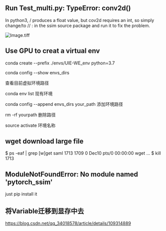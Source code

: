 ## Run Test_multi.py:  TypeError: conv2d()
In python3, / produces a float value, but cov2d requires an int, so simply change/to // : in the ssim source package and run it to fix the problem.

![Image.tiff](https://res.craft.do/user/full/96d960c8-ed2d-4efa-a7c9-40529dc9e545/doc/FF331851-53BD-4224-9B86-56D63B4A6D9A/83E68D32-C566-4B76-87CA-AEC6B27AC6DD_2/KMzH7WpUZRTp4WGsQc879cxMKVB4d0RxBQfSr4wgI4wz/Image.tiff)

## Use GPU to creat a virtual env
conda create --prefix ./envs/UIE-WE_env python=3.7

conda config --show envs_dirs

查看目前虚拟环境路径

conda env list
现有环境

conda config --append envs_dirs your_path
添加环境路径

rm -rf yourpath
删除路径

source activate 环境名称
## wget download large file
$ ps -eaf | grep [w]get 
saml      1713  1709  0 Dec10 pts/0    00:00:00 wget ...
$ kill 1713

## ModuleNotFoundError: No module named 'pytorch_ssim'
just pip install it

## 将Variable迁移到显存中去
https://blog.csdn.net/qq_34018578/article/details/109314889
